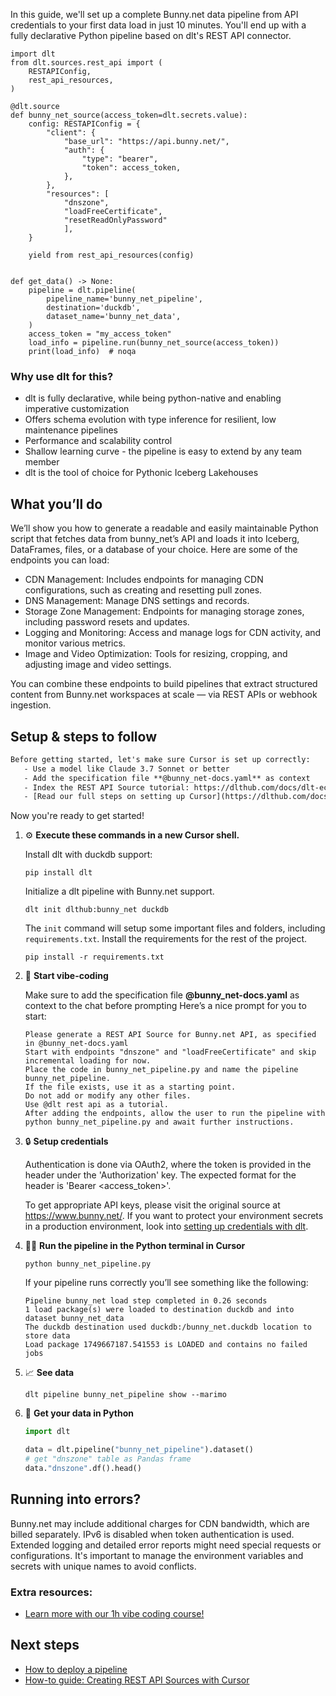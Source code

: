 In this guide, we'll set up a complete Bunny.net data pipeline from API credentials to your first data load in just 10 minutes. You'll end up with a fully declarative Python pipeline based on dlt's REST API connector.

```python-outcome
import dlt
from dlt.sources.rest_api import (
    RESTAPIConfig,
    rest_api_resources,
)

@dlt.source
def bunny_net_source(access_token=dlt.secrets.value):
    config: RESTAPIConfig = {
        "client": {
            "base_url": "https://api.bunny.net/",
            "auth": {
                "type": "bearer",
                "token": access_token,
            },
        },
        "resources": [
            "dnszone",
            "loadFreeCertificate",
            "resetReadOnlyPassword"
            ],
    }

    yield from rest_api_resources(config)


def get_data() -> None:
    pipeline = dlt.pipeline(
        pipeline_name='bunny_net_pipeline',
        destination='duckdb',
        dataset_name='bunny_net_data', 
    )
    access_token = "my_access_token"
    load_info = pipeline.run(bunny_net_source(access_token))
    print(load_info)  # noqa
```

### Why use dlt for this?

- dlt is fully declarative, while being python-native and enabling imperative customization
- Offers schema evolution with type inference for resilient, low maintenance pipelines
- Performance and scalability control
- Shallow learning curve - the pipeline is easy to extend by any team member
- dlt is the tool of choice for Pythonic Iceberg Lakehouses

## What you’ll do

We’ll show you how to generate a readable and easily maintainable Python script that fetches data from bunny_net’s API and loads it into Iceberg, DataFrames, files, or a database of your choice. Here are some of the endpoints you can load:

- CDN Management: Includes endpoints for managing CDN configurations, such as creating and resetting pull zones.
- DNS Management: Manage DNS settings and records.
- Storage Zone Management: Endpoints for managing storage zones, including password resets and updates.
- Logging and Monitoring: Access and manage logs for CDN activity, and monitor various metrics.
- Image and Video Optimization: Tools for resizing, cropping, and adjusting image and video settings.

You can combine these endpoints to build pipelines that extract structured content from Bunny.net workspaces at scale — via REST APIs or webhook ingestion.

## Setup & steps to follow

```default
Before getting started, let's make sure Cursor is set up correctly:
   - Use a model like Claude 3.7 Sonnet or better
   - Add the specification file **@bunny_net-docs.yaml** as context
   - Index the REST API Source tutorial: https://dlthub.com/docs/dlt-ecosystem/verified-sources/rest_api/ and add it to context as **@dlt rest api**
   - [Read our full steps on setting up Cursor](https://dlthub.com/docs/dlt-ecosystem/llm-tooling/cursor-restapi#23-configuring-cursor-with-documentation)
```

Now you're ready to get started! 

1. ⚙️ **Execute these commands in a new Cursor shell.**
    
    Install dlt with duckdb support:
    ```shell
    pip install dlt
    ```

    Initialize a dlt pipeline with Bunny.net support.
    ```shell
    dlt init dlthub:bunny_net duckdb
    ```

    The `init` command will setup some important files and folders, including `requirements.txt`. Install the requirements for the rest of the project.
    ```shell
    pip install -r requirements.txt
    ```
    
2. 🤠 **Start vibe-coding**
    
    Make sure to add the specification file **@bunny_net-docs.yaml** as context to the chat before prompting
    Here’s a nice prompt for you to start: 
    
    ```prompt
    Please generate a REST API Source for Bunny.net API, as specified in @bunny_net-docs.yaml 
    Start with endpoints "dnszone" and "loadFreeCertificate" and skip incremental loading for now. 
    Place the code in bunny_net_pipeline.py and name the pipeline bunny_net_pipeline. 
    If the file exists, use it as a starting point. 
    Do not add or modify any other files. 
    Use @dlt rest api as a tutorial. 
    After adding the endpoints, allow the user to run the pipeline with python bunny_net_pipeline.py and await further instructions.
    ```

    
3. 🔒 **Setup credentials** 
    
    Authentication is done via OAuth2, where the token is provided in the header under the 'Authorization' key. The expected format for the header is 'Bearer <access_token>'.
    
    To get appropriate API keys, please visit the original source at https://www.bunny.net/.
    If you want to protect your environment secrets in a production environment, look into [setting up credentials with dlt](https://dlthub.com/docs/walkthroughs/add_credentials).
    
4. 🏃‍♀️ **Run the pipeline in the Python terminal in Cursor**
    
    ```shell
    python bunny_net_pipeline.py
    ```
    
    If your pipeline runs correctly you’ll see something like the following:
    
    ```shell
    Pipeline bunny_net load step completed in 0.26 seconds
    1 load package(s) were loaded to destination duckdb and into dataset bunny_net_data
    The duckdb destination used duckdb:/bunny_net.duckdb location to store data
    Load package 1749667187.541553 is LOADED and contains no failed jobs
    ```
    
5. 📈 **See data**
    
    ```shell
    dlt pipeline bunny_net_pipeline show --marimo
    ```
    
6. 🐍 **Get your data in Python**
    
    ```python
    import dlt

   data = dlt.pipeline("bunny_net_pipeline").dataset()
   # get "dnszone" table as Pandas frame
   data."dnszone".df().head()
    ```

## Running into errors?

Bunny.net may include additional charges for CDN bandwidth, which are billed separately. IPv6 is disabled when token authentication is used. Extended logging and detailed error reports might need special requests or configurations. It's important to manage the environment variables and secrets with unique names to avoid conflicts.

### Extra resources:

- [Learn more with our 1h vibe coding course!](https://www.youtube.com/watch?v=GGid70rnJuM)

## Next steps

- [How to deploy a pipeline](https://dlthub.com/docs/walkthroughs/deploy-a-pipeline)
- [How-to guide: Creating REST API Sources with Cursor](https://dlthub.com/docs/dlt-ecosystem/llm-tooling/cursor-restapi)